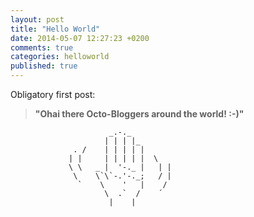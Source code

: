 ```yaml
---
layout: post
title: "Hello World"
date: 2014-05-07 12:27:23 +0200
comments: true
categories: helloworld
published: true
---
```


Obligatory first post: 

> **"Ohai there Octo-Bloggers around the world! :-)"**

```plain Now wave your hands! http://www.ascii-art.de/ascii/ghi/hand.txt ASCII hand borrowed from here
                      _.-._
                     | | | |_
              . /    | | | | |
             | |     | | | | |  \
             \ \   _ |  '-._ |   | |
              \    \`\`-.'-._;   / |
               `    \    '   |    /
                     \  .`  /    ´
                      |    |
```
